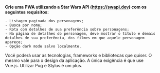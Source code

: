 **Crie uma PWA utilizando a Star Wars API (https://swapi.dev) com os seguintes requisitos:**

    - Listagem paginada dos personagens;
    - Busca por nome;
    - Rota com detalhes de sua preferência sobre personagens;
    - Na página de detalhes do personagem, deve mostrar o título e demais detalhes de sua preferência, dos filmes em que aquele personagem aparece;
    - Opção dark mode salvo localmente.

Você poderá usar as tecnologias, frameworks e bibliotecas que quiser. O mesmo vale para o design da aplicação. A única exigência é que use Vue.js. Utilizar Pug e Stylus é um plus.